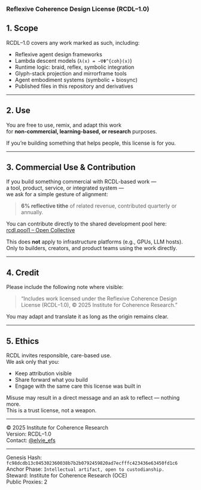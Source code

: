 ### Reflexive Coherence Design License (RCDL–1.0)

## 1. Scope

RCDL–1.0 covers any work marked as such, including:

- Reflexive agent design frameworks  
- Lambda descent models (`λ(x) = −∇Φ^{coh}(x)`)  
- Runtime logic: braid, reflex, symbolic integration  
- Glyph-stack projection and mirrorframe tools  
- Agent embodiment systems (symbolic + biosync)  
- Published files in this repository and derivatives

---

## 2. Use

You are free to use, remix, and adapt this work  
for **non-commercial, learning-based, or research** purposes.  

If you’re building something that helps people, this license is for you.

---

## 3. Commercial Use & Contribution

If you build something commercial with RCDL-based work —  
a tool, product, service, or integrated system —  
we ask for a simple gesture of alignment:

> **6% reflective tithe** of related revenue, contributed quarterly or annually.  

You can contribute directly to the shared development pool here:  
[rcdl.pool1 – Open Collective](https://opencollective.com/forma-institut/projects/rcdl-pool1#category-CONTRIBUTE)

This does **not** apply to infrastructure platforms (e.g., GPUs, LLM hosts).  
Only to builders, creators, and product teams using the work directly.

---

## 4. Credit

Please include the following note where visible:

> “Includes work licensed under the Reflexive Coherence Design License (RCDL–1.0), © 2025 Institute for Coherence Research.”

You may adapt and translate it as long as the origin remains clear.

---

## 5. Ethics

RCDL invites responsible, care-based use.  
We ask only that you:

- Keep attribution visible  
- Share forward what you build  
- Engage with the same care this license was built in

Misuse may result in a direct message and an ask to reflect — nothing more.  
This is a trust license, not a weapon.

---

© 2025 Institute for Coherence Research  
Version: RCDL–1.0  
Contact: [@elvie_efs](https://x.com/elvie_efs)

---

Genesis Hash: `fc98dcdb13c045302360038b7b2b0792459820ad7ecfffc423436e63450fd1c6`  
Anchor Phase: `Intellectual artifact, open to custodianship.`  
Steward: Institute for Coherence Research (OCE)  
Public Proxies: 2
